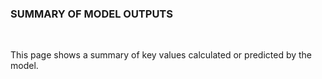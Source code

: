 
### **SUMMARY OF MODEL OUTPUTS**

<br/>

This page shows a summary of key values calculated or predicted by the model.

<br/>